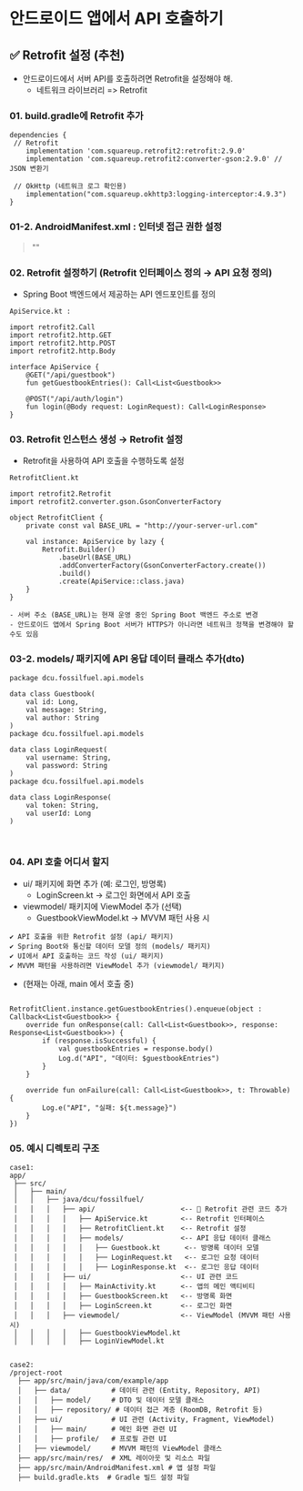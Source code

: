 # 안드로이드 앱에서 API 호출하기
## ✅ Retrofit 설정 (추천)
- 안드로이드에서 서버 API를 호출하려면 Retrofit을 설정해야 해.
  * 네트워크 라이브러리 => Retrofit

### 01. build.gradle에 Retrofit 추가

```
dependencies {
 // Retrofit
    implementation 'com.squareup.retrofit2:retrofit:2.9.0'
    implementation 'com.squareup.retrofit2:converter-gson:2.9.0' // JSON 변환기
  
 // OkHttp (네트워크 로그 확인용)  
    implementation("com.squareup.okhttp3:logging-interceptor:4.9.3")
}
```
### 01-2. AndroidManifest.xml : 인터넷 접근 권한 설정

> "<uses-permission android:name="android.permission.INTERNET" />"



### 02. Retrofit 설정하기 (Retrofit 인터페이스 정의 → API 요청 정의)
- Spring Boot 백엔드에서 제공하는 API 엔드포인트를 정의
```
ApiService.kt : 

import retrofit2.Call
import retrofit2.http.GET
import retrofit2.http.POST
import retrofit2.http.Body

interface ApiService {
    @GET("/api/guestbook")
    fun getGuestbookEntries(): Call<List<Guestbook>>

    @POST("/api/auth/login")
    fun login(@Body request: LoginRequest): Call<LoginResponse>
}

```

### 03.  Retrofit 인스턴스 생성 → Retrofit 설정
- Retrofit을 사용하여 API 호출을 수행하도록 설정
```
RetrofitClient.kt

import retrofit2.Retrofit
import retrofit2.converter.gson.GsonConverterFactory

object RetrofitClient {
    private const val BASE_URL = "http://your-server-url.com"

    val instance: ApiService by lazy {
        Retrofit.Builder()
            .baseUrl(BASE_URL)
            .addConverterFactory(GsonConverterFactory.create())
            .build()
            .create(ApiService::class.java)
    }
}

- 서버 주소 (BASE_URL)는 현재 운영 중인 Spring Boot 백엔드 주소로 변경
- 안드로이드 앱에서 Spring Boot 서버가 HTTPS가 아니라면 네트워크 정책을 변경해야 할 수도 있음
```
### 03-2. models/ 패키지에 API 응답 데이터 클래스 추가(dto)
```
package dcu.fossilfuel.api.models

data class Guestbook(
    val id: Long,
    val message: String,
    val author: String
)
package dcu.fossilfuel.api.models

data class LoginRequest(
    val username: String,
    val password: String
)
package dcu.fossilfuel.api.models

data class LoginResponse(
    val token: String,
    val userId: Long
)



```


### 04. API 호출 어디서 할지
- ui/ 패키지에 화면 추가 (예: 로그인, 방명록) 
  * LoginScreen.kt → 로그인 화면에서 API 호출
- viewmodel/ 패키지에 ViewModel 추가 (선택)
  * GuestbookViewModel.kt → MVVM 패턴 사용 시

```
✔ API 호출을 위한 Retrofit 설정 (api/ 패키지)
✔ Spring Boot와 통신할 데이터 모델 정의 (models/ 패키지)
✔ UI에서 API 호출하는 코드 작성 (ui/ 패키지)
✔ MVVM 패턴을 사용하려면 ViewModel 추가 (viewmodel/ 패키지)
```


- (현재는 아래, main 에서 호출 중)
```

RetrofitClient.instance.getGuestbookEntries().enqueue(object : Callback<List<Guestbook>> {
    override fun onResponse(call: Call<List<Guestbook>>, response: Response<List<Guestbook>>) {
        if (response.isSuccessful) {
            val guestbookEntries = response.body()
            Log.d("API", "데이터: $guestbookEntries")
        }
    }

    override fun onFailure(call: Call<List<Guestbook>>, t: Throwable) {
        Log.e("API", "실패: ${t.message}")
    }
})
```

### 05. 예시 디렉토리 구조
```angular2html
case1:
app/
 ├── src/
 │   ├── main/
 │   │   ├── java/dcu/fossilfuel/
 │   │   │   ├── api/                     <-- 📌 Retrofit 관련 코드 추가
 │   │   │   │   ├── ApiService.kt        <-- Retrofit 인터페이스
 │   │   │   │   ├── RetrofitClient.kt    <-- Retrofit 설정
 │   │   │   │   ├── models/              <-- API 응답 데이터 클래스
 │   │   │   │   │   ├── Guestbook.kt      <-- 방명록 데이터 모델
 │   │   │   │   │   ├── LoginRequest.kt   <-- 로그인 요청 데이터
 │   │   │   │   │   ├── LoginResponse.kt  <-- 로그인 응답 데이터
 │   │   │   ├── ui/                      <-- UI 관련 코드
 │   │   │   │   ├── MainActivity.kt      <-- 앱의 메인 액티비티
 │   │   │   │   ├── GuestbookScreen.kt   <-- 방명록 화면
 │   │   │   │   ├── LoginScreen.kt       <-- 로그인 화면
 │   │   │   ├── viewmodel/               <-- ViewModel (MVVM 패턴 사용 시)
 │   │   │   │   ├── GuestbookViewModel.kt
 │   │   │   │   ├── LoginViewModel.kt


```

```angular2html
case2:
/project-root
  ├── app/src/main/java/com/example/app
  │   ├── data/          # 데이터 관련 (Entity, Repository, API)
  │   │   ├── model/     # DTO 및 데이터 모델 클래스
  │   │   ├── repository/ # 데이터 접근 계층 (RoomDB, Retrofit 등)
  │   ├── ui/            # UI 관련 (Activity, Fragment, ViewModel)
  │   │   ├── main/      # 메인 화면 관련 UI
  │   │   ├── profile/   # 프로필 관련 UI
  │   ├── viewmodel/     # MVVM 패턴의 ViewModel 클래스
  ├── app/src/main/res/  # XML 레이아웃 및 리소스 파일
  ├── app/src/main/AndroidManifest.xml # 앱 설정 파일
  ├── build.gradle.kts  # Gradle 빌드 설정 파일

```

